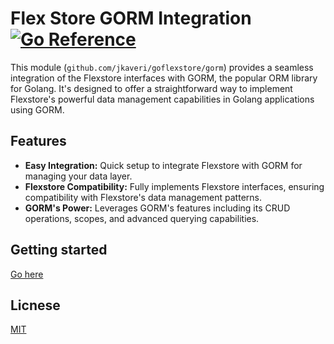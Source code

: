 # Flex Store GORM Integration [![Go Reference](https://pkg.go.dev/badge/github.com/jkaveri/goflexstore/gorm.svg)](https://pkg.go.dev/github.com/jkaveri/goflexstore/gorm)

This module (`github.com/jkaveri/goflexstore/gorm`) provides a seamless integration of the Flexstore interfaces with GORM, the popular ORM library for Golang. It's designed to offer a straightforward way to implement Flexstore's powerful data management capabilities in Golang applications using GORM.

## Features

- **Easy Integration:** Quick setup to integrate Flexstore with GORM for managing your data layer.
- **Flexstore Compatibility:** Fully implements Flexstore interfaces, ensuring compatibility with Flexstore's data management patterns.
- **GORM's Power:** Leverages GORM's features including its CRUD operations, scopes, and advanced querying capabilities.

## Getting started

[Go here](../README.md#getting-started)

## Licnese

[MIT](./LICENSE.txt)